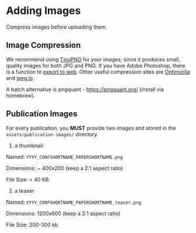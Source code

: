 # Adding Images

Compress images before uploading them.

## Image Compression

We recommend using [TinyPNG](https://tinypng.com/) for your images, since it
produces small, quality images for both JPG and PNG. If you have Adobe
Photoshop, there is a function to
[export to web](http://help.adobe.com/en_US/creativesuite/cs/using/WS6E857477-27FE-4a88-B8A4-074DC3C65F68.html).
Other useful compression sites are [Optimizilla](http://optimizilla.com/) and
[jpeg.io](https://www.jpeg.io/).

A batch alternative is pngquant - https://pngquant.org/ (install via homebrew).

## Publication Images

For every publication, you **MUST** provide two images and stored in the `assets/publication-images/` directory.

1. a thumbnail:

Named: `YYYY_CONFSHORTNAME_PAPERSHORTNAME.png`

Dimensions: ~ 400x200 (keep a 2:1 aspect ratio)

File Size: < 40 KB

2. a teaser

Named: `YYYY_CONFSHORTNAME_PAPERSHORTNAME_teaser.png`

Dimensions: 1200x600 (keep a 2:1 aspect ratio)

File Size: 200-300 kb
